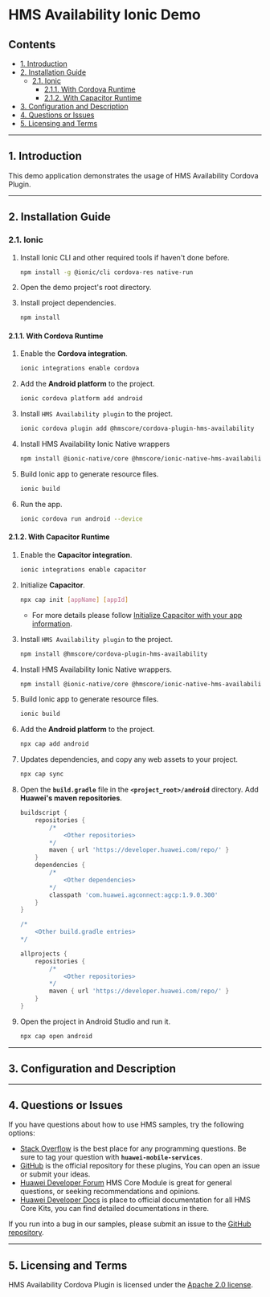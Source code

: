 # HMS Availability Ionic Demo

## Contents

- [1. Introduction](#1-introduction)
- [2. Installation Guide](#2-installation-guide)
  - [2.1. Ionic](#21-ionic)
      - [2.1.1. With Cordova Runtime](#211-with-cordova-runtime)
      - [2.1.2. With Capacitor Runtime](#212-with-capacitor-runtime)
- [3. Configuration and Description](#3-configuration-and-description)
- [4. Questions or Issues](#4-questions-or-issues)
- [5. Licensing and Terms](#5-licensing-and-terms)

---

## 1. Introduction

This demo application demonstrates the usage of HMS Availability Cordova Plugin.

---

## 2. Installation Guide

### 2.1. Ionic

1. Install Ionic CLI and other required tools if haven't done before.

    ```bash
    npm install -g @ionic/cli cordova-res native-run
    ```

2. Open the demo project's root directory.

3. Install project dependencies.

    ```bash
    npm install
    ```

#### 2.1.1. With Cordova Runtime

1. Enable the **Cordova integration**.

    ```bash
    ionic integrations enable cordova
    ```

2. Add the **Android platform** to the project.

    ```bash
    ionic cordova platform add android
    ```

3. Install `HMS Availability plugin` to the project.

    ```bash
    ionic cordova plugin add @hmscore/cordova-plugin-hms-availability
    ```

4. Install HMS Availability Ionic Native wrappers

    ```bash
    npm install @ionic-native/core @hmscore/ionic-native-hms-availability
    ```

5. Build Ionic app to generate resource files.

    ```bash
    ionic build
    ```

6. Run the app.

    ```bash
    ionic cordova run android --device
    ```

#### 2.1.2. With Capacitor Runtime

1. Enable the **Capacitor integration**.

   ```bash
   ionic integrations enable capacitor
   ```

2. Initialize **Capacitor**.

    ```bash
    npx cap init [appName] [appId]
    ```

    - For more details please follow [Initialize Capacitor with your app information](https://capacitorjs.com/docs/getting-started/with-ionic#initialize-capacitor-with-your-app-information).

3. Install `HMS Availability plugin` to the project.

    ```bash
    npm install @hmscore/cordova-plugin-hms-availability
    ```

4. Install HMS Availability Ionic Native wrappers.

    ```bash
    npm install @ionic-native/core @hmscore/ionic-native-hms-availability
    ```

5. Build Ionic app to generate resource files.

    ```bash
    ionic build
    ```

6. Add the **Android platform** to the project.

    ```bash
    npx cap add android
    ```

7. Updates dependencies, and copy any web assets to your project.

    ```bash
    npx cap sync
    ```

8. Open the **`build.gradle`** file in the **`<project_root>/android`** directory. Add **Huawei's maven repositories**.

    ```groovy
    buildscript {
        repositories {
            /*
                <Other repositories>
            */
            maven { url 'https://developer.huawei.com/repo/' }
        }
        dependencies {
            /*
                <Other dependencies>
            */
            classpath 'com.huawei.agconnect:agcp:1.9.0.300'
        }
    }

    /*
        <Other build.gradle entries>
    */

    allprojects {
        repositories {
            /*
                <Other repositories>
            */
            maven { url 'https://developer.huawei.com/repo/' }
        }
    }
    ```

9. Open the project in Android Studio and run it.

    ```bash
    npx cap open android
    ```
   
---

## 3. Configuration and Description

---

## 4. Questions or Issues

If you have questions about how to use HMS samples, try the following options:

- [Stack Overflow](https://stackoverflow.com/questions/tagged/huawei-mobile-services) is the best place for any programming questions. Be sure to tag your question with **`huawei-mobile-services`**.
- [GitHub](https://github.com/HMS-Core/hms-cordova-plugin) is the official repository for these plugins, You can open an issue or submit your ideas.
- [Huawei Developer Forum](https://forums.developer.huawei.com/forumPortal/en/home?fid=0101187876626530001?ha_source=hms1) HMS Core Module is great for general questions, or seeking recommendations and opinions.
- [Huawei Developer Docs](https://developer.huawei.com/consumer/en/doc/overview/HMS-Core-Plugin?ha_source=hms1) is place to official documentation for all HMS Core Kits, you can find detailed documentations in there.

If you run into a bug in our samples, please submit an issue to the [GitHub repository](https://github.com/HMS-Core/hms-cordova-plugin).

---

## 5. Licensing and Terms

HMS Availability Cordova Plugin is licensed under the [Apache 2.0 license](LICENSE).

